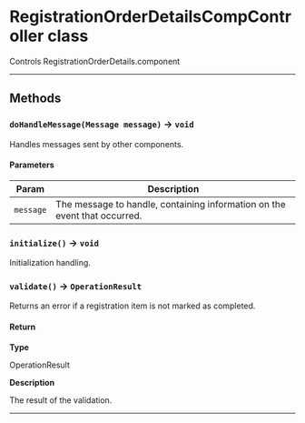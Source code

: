 # RegistrationOrderDetailsCompController class

Controls RegistrationOrderDetails.component

---
## Methods
### `doHandleMessage(Message message)` → `void`

Handles messages sent by other components.

#### Parameters
|Param|Description|
|-----|-----------|
|`message` |  The message to handle, containing information on the event that occurred. |

### `initialize()` → `void`

Initialization handling.

### `validate()` → `OperationResult`

Returns an error if a registration item is not marked as completed.

#### Return

**Type**

OperationResult

**Description**

The result of the validation.

---
